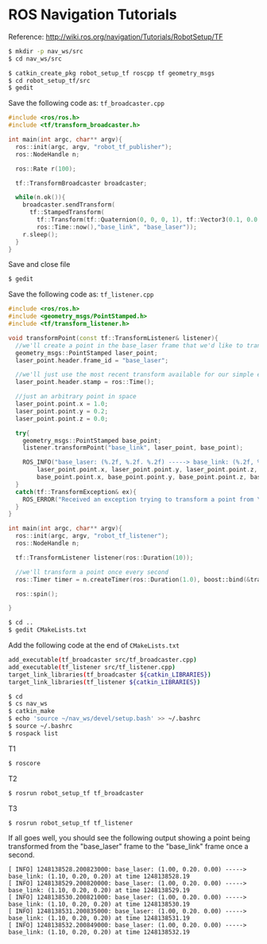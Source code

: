 # ROS Navigation Tutorials

Reference: http://wiki.ros.org/navigation/Tutorials/RobotSetup/TF

```bash
$ mkdir -p nav_ws/src
$ cd nav_ws/src

$ catkin_create_pkg robot_setup_tf roscpp tf geometry_msgs
$ cd robot_setup_tf/src
$ gedit
```



Save the following code as: `tf_broadcaster.cpp`

```cpp
#include <ros/ros.h>
#include <tf/transform_broadcaster.h>

int main(int argc, char** argv){
  ros::init(argc, argv, "robot_tf_publisher");
  ros::NodeHandle n;

  ros::Rate r(100);

  tf::TransformBroadcaster broadcaster;

  while(n.ok()){
    broadcaster.sendTransform(
      tf::StampedTransform(
        tf::Transform(tf::Quaternion(0, 0, 0, 1), tf::Vector3(0.1, 0.0, 0.2)),
        ros::Time::now(),"base_link", "base_laser"));
    r.sleep();
  }
}
```



Save and close file

```bash
$ gedit
```

Save the following code as: `tf_listener.cpp`



```cpp
#include <ros/ros.h>
#include <geometry_msgs/PointStamped.h>
#include <tf/transform_listener.h>

void transformPoint(const tf::TransformListener& listener){
  //we'll create a point in the base_laser frame that we'd like to transform to the base_link frame
  geometry_msgs::PointStamped laser_point;
  laser_point.header.frame_id = "base_laser";

  //we'll just use the most recent transform available for our simple example
  laser_point.header.stamp = ros::Time();

  //just an arbitrary point in space
  laser_point.point.x = 1.0;
  laser_point.point.y = 0.2;
  laser_point.point.z = 0.0;

  try{
    geometry_msgs::PointStamped base_point;
    listener.transformPoint("base_link", laser_point, base_point);

    ROS_INFO("base_laser: (%.2f, %.2f. %.2f) -----> base_link: (%.2f, %.2f, %.2f) at time %.2f",
        laser_point.point.x, laser_point.point.y, laser_point.point.z,
        base_point.point.x, base_point.point.y, base_point.point.z, base_point.header.stamp.toSec());
  }
  catch(tf::TransformException& ex){
    ROS_ERROR("Received an exception trying to transform a point from \"base_laser\" to \"base_link\": %s", ex.what());
  }
}

int main(int argc, char** argv){
  ros::init(argc, argv, "robot_tf_listener");
  ros::NodeHandle n;

  tf::TransformListener listener(ros::Duration(10));

  //we'll transform a point once every second
  ros::Timer timer = n.createTimer(ros::Duration(1.0), boost::bind(&transformPoint, boost::ref(listener)));

  ros::spin();

}
```



```bash
$ cd ..
$ gedit CMakeLists.txt
```



Add the following code at the end of `CMakeLists.txt`

```bash
add_executable(tf_broadcaster src/tf_broadcaster.cpp)
add_executable(tf_listener src/tf_listener.cpp)
target_link_libraries(tf_broadcaster ${catkin_LIBRARIES})
target_link_libraries(tf_listener ${catkin_LIBRARIES})
```

```bash
$ cd
$ cs nav_ws
$ catkin_make
$ echo 'source ~/nav_ws/devel/setup.bash' >> ~/.bashrc
$ source ~/.bashrc
$ rospack list

```



T1

```bash
$ roscore
```

T2

```bash
$ rosrun robot_setup_tf tf_broadcaster
```

T3

```bash
$ rosrun robot_setup_tf tf_listener
```



If all goes well, you should see the following output showing a point being transformed from the "base_laser" frame to the "base_link" frame once a second.

```
[ INFO] 1248138528.200823000: base_laser: (1.00, 0.20. 0.00) -----> base_link: (1.10, 0.20, 0.20) at time 1248138528.19
[ INFO] 1248138529.200820000: base_laser: (1.00, 0.20. 0.00) -----> base_link: (1.10, 0.20, 0.20) at time 1248138529.19
[ INFO] 1248138530.200821000: base_laser: (1.00, 0.20. 0.00) -----> base_link: (1.10, 0.20, 0.20) at time 1248138530.19
[ INFO] 1248138531.200835000: base_laser: (1.00, 0.20. 0.00) -----> base_link: (1.10, 0.20, 0.20) at time 1248138531.19
[ INFO] 1248138532.200849000: base_laser: (1.00, 0.20. 0.00) -----> base_link: (1.10, 0.20, 0.20) at time 1248138532.19
```
